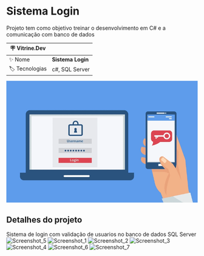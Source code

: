 # Sistema Login
Projeto tem como objetivo treinar o desenvolvimento em C# e a comunicação com banco de dados

| :placard: Vitrine.Dev |     |
| -------------  | --- |
| :sparkles: Nome        | **Sistema Login**
| :label: Tecnologias | c#, SQL Server

<!-- Inserir imagem com a #vitrinedev ao final do link -->
![](https://raw.githubusercontent.com/DecarliBr/Login/main/login.png#vitrinedev)

## Detalhes do projeto

Sistema de login com validação de usuarios no banco de dados SQL Server
![Screenshot_5](https://user-images.githubusercontent.com/49539774/186215392-88dd5346-fc17-4c6a-b778-6735281d3cbb.png)
![Screenshot_1](https://user-images.githubusercontent.com/49539774/186215499-42fb3c46-a412-466c-bee4-d7c535911084.png)
![Screenshot_2](https://user-images.githubusercontent.com/49539774/186215521-4f45c661-41d8-4843-bedb-d56c0f515268.png)
![Screenshot_3](https://user-images.githubusercontent.com/49539774/186215557-e8a585a0-dcc0-4594-8f6d-9a50d510ef67.png)
![Screenshot_4](https://user-images.githubusercontent.com/49539774/186215576-63231075-f20f-4f27-91cf-9d2655be2737.png)
![Screenshot_6](https://user-images.githubusercontent.com/49539774/186215590-d841af4d-8484-45f2-8806-e9fb223ab5f5.png)
![Screenshot_7](https://user-images.githubusercontent.com/49539774/186217161-a55b4ed7-386a-48f9-b8ce-868416608c35.png)
